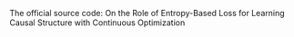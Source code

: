 The official source code: On the Role of Entropy-Based Loss for Learning Causal Structure with Continuous Optimization